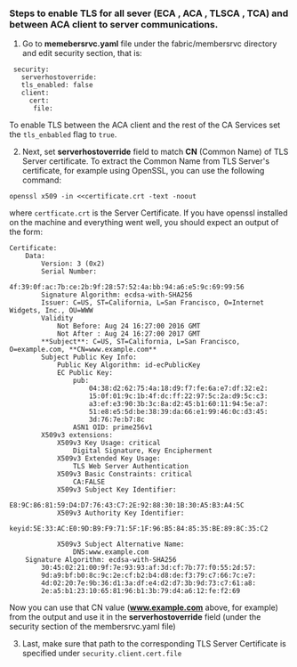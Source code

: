 ### Steps to enable TLS for all sever (ECA , ACA , TLSCA , TCA) and between ACA client to server communications. 

1. Go to **memebersrvc.yaml** file under the fabric/membersrvc directory and edit security section, that is: 
```
 security:
   serverhostoverride:
   tls_enabled: false
   client:
     cert:  
      file:
```
To enable TLS between the ACA client and the rest of the CA Services set the `tls_enbabled` flag to `true`.

2. Next, set **serverhostoverride** field to match **CN** (Common Name) of TLS Server certificate. To extract the Common Name from TLS Server's certificate, for example using OpenSSL, you can use the following command:

```
openssl x509 -in <<certificate.crt -text -noout
```
where `certficate.crt` is the Server Certificate. If you have openssl installed on the machine and everything went well, you should expect an output of the form:

```
Certificate:
    Data:
        Version: 3 (0x2)
        Serial Number:
            4f:39:0f:ac:7b:ce:2b:9f:28:57:52:4a:bb:94:a6:e5:9c:69:99:56
        Signature Algorithm: ecdsa-with-SHA256
        Issuer: C=US, ST=California, L=San Francisco, O=Internet Widgets, Inc., OU=WWW
        Validity
            Not Before: Aug 24 16:27:00 2016 GMT
            Not After : Aug 24 16:27:00 2017 GMT
        **Subject**: C=US, ST=California, L=San Francisco, O=example.com, **CN=www.example.com**
        Subject Public Key Info:
            Public Key Algorithm: id-ecPublicKey
            EC Public Key:
                pub: 
                    04:38:d2:62:75:4a:18:d9:f7:fe:6a:e7:df:32:e2:
                    15:0f:01:9c:1b:4f:dc:ff:22:97:5c:2a:d9:5c:c3:
                    a3:ef:e3:90:3b:3c:8a:d2:45:b1:60:11:94:5e:a7:
                    51:e8:e5:5d:be:38:39:da:66:e1:99:46:0c:d3:45:
                    3d:76:7e:b7:8c
                ASN1 OID: prime256v1
        X509v3 extensions:
            X509v3 Key Usage: critical
                Digital Signature, Key Encipherment
            X509v3 Extended Key Usage: 
                TLS Web Server Authentication
            X509v3 Basic Constraints: critical
                CA:FALSE
            X509v3 Subject Key Identifier: 
                E8:9C:86:81:59:D4:D7:76:43:C7:2E:92:88:30:1B:30:A5:B3:A4:5C
            X509v3 Authority Key Identifier: 
                keyid:5E:33:AC:E0:9D:B9:F9:71:5F:1F:96:B5:84:85:35:BE:89:8C:35:C2

            X509v3 Subject Alternative Name: 
                DNS:www.example.com
    Signature Algorithm: ecdsa-with-SHA256
        30:45:02:21:00:9f:7e:93:93:af:3d:cf:7b:77:f0:55:2d:57:
        9d:a9:bf:b0:8c:9c:2e:cf:b2:b4:d8:de:f3:79:c7:66:7c:e7:
        4d:02:20:7e:9b:36:d1:3a:df:e4:d2:d7:3b:9d:73:c7:61:a8:
        2e:a5:b1:23:10:65:81:96:b1:3b:79:d4:a6:12:fe:f2:69
```

Now you can use that CN value (**www.example.com** above, for example) from the output and use it in the **serverhostoverride** field (under the security section of the membersrvc.yaml file)

3. Last, make sure that path to the corresponding TLS Server Certificate is specified under `security.client.cert.file`
